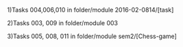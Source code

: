 <p>1)Tasks 004,006,010 in folder/module 2016-02-0814/[task] </p>

<p>2)Tasks 003, 009 in folder/module 003</p>

<p>3)Tasks 005, 008, 011 in folder/module sem2/[Chess-game]</p>